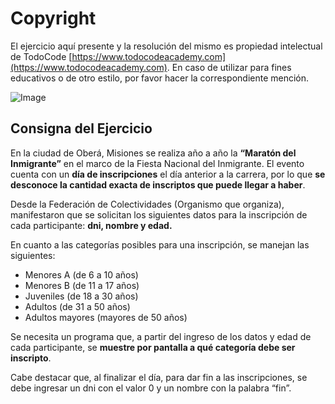 # Copyright

El ejercicio aquí presente y la resolución del mismo es propiedad intelectual de TodoCode [https://www.todocodeacademy.com](https://www.todocodeacademy.com). En caso de utilizar para fines educativos o de otro estilo, por favor hacer la correspondiente mención.

![Image](https://todocodeacademy.com/wp-content/uploads/2020/12/cropped-LogoConSombras-sinfondo-166x38.png)

## Consigna del Ejercicio
En la ciudad de Oberá, Misiones se realiza año a año la **“Maratón del 
Inmigrante”** en el marco de la Fiesta Nacional del Inmigrante. El evento
cuenta con un **día de inscripciones** el día anterior a la carrera, por 
lo que **se desconoce la cantidad exacta de inscriptos que puede llegar 
a haber**. 

Desde la Federación de Colectividades (Organismo que organiza), manifestaron que se solicitan los siguientes datos para la inscripción de cada participante: **dni, nombre y edad.**

En cuanto a las categorías posibles para una inscripción, se manejan las siguientes:

* Menores A (de 6 a 10 años)
* Menores B (de 11 a 17 años)
* Juveniles (de 18 a 30 años)
* Adultos (de 31 a 50 años)
* Adultos mayores (mayores de 50 años)

Se necesita un programa que, a partir del ingreso de los datos y edad de cada participante, se **muestre por pantalla a qué categoría debe ser inscripto**. 

Cabe destacar que, al finalizar el día, para dar fin a las inscripciones, se debe ingresar un dni con el valor 0 y un nombre con la palabra “fin”.